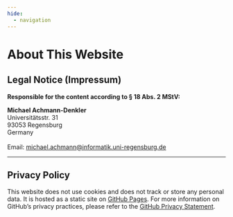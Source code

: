 ```yaml
---
hide:
  - navigation
---
```


# About This Website

## Legal Notice (Impressum)

**Responsible for the content according to § 18 Abs. 2 MStV:**

**Michael Achmann-Denkler** <br/>
Universitätsstr. 31  <br/>
93053 Regensburg  <br/>
Germany <br/>
<br/>
Email: [michael.achmann@informatik.uni-regensburg.de](mailto:michael.achmann@informatik.uni-regensburg.de)

---

## Privacy Policy

This website does not use cookies and does not track or store any personal data. It is hosted as a static site on [GitHub Pages](https://pages.github.com/). For more information on GitHub’s privacy practices, please refer to the [GitHub Privacy Statement](https://docs.github.com/en/site-policy/privacy-policies/github-privacy-statement).